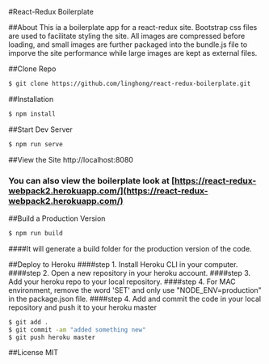 #React-Redux Boilerplate

##About
This ia a boilerplate app for a react-redux site. Bootstrap css files are used to facilitate styling the site. All images are compressed before loading, and small images are further packaged into the bundle.js file to imporve the site performance while large images are kept as external files.


##Clone Repo
```bash
$ git clone https://github.com/linghong/react-redux-boilerplate.git
```

##Installation
```bash
$ npm install
```

##Start Dev Server
```bash
$ npm run serve
```

##View the Site
http://localhost:8080
### You can also view the boilerplate look at [https://react-redux-webpack2.herokuapp.com/](https://react-redux-webpack2.herokuapp.com/)


##Build a Production Version
```bash
$ npm run build
```
####It will generate a build folder for the production version of the code. 

##Deploy to Heroku
####step 1. Install Heroku CLI in your computer. 
####step 2. Open a new repository in your heroku account.
####step 3. Add your heroku repo to your local repository.
####step 4. For MAC environment,  remove the word 'SET' and only use "NODE_ENV=production" in the package.json file. 
####step 4. Add and commit the code in your local repository and push it to your heroku master
```bash
$ git add .
$ git commit -am "added something new"
$ git push heroku master
```

##License
MIT